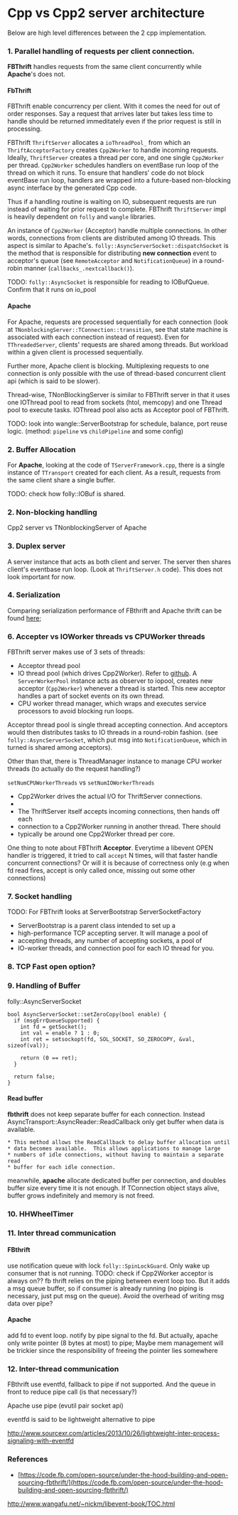 # Cpp vs Cpp2 server architecture

Below are high level differences between the 2 cpp implementation. 

### 1. Parallel handling of requests per client connection.

**FBThrift** handles requests from the same client concurrently while **Apache**'s does not. 

#### FbThrift

FBThrift enable concurrency per client. With it comes the need for out of order responses. Say a request that arrives later but takes less time to handle should be returned immeditately even if the prior request is still in processing. 

FBThrift `ThriftServer` allocates a `ioThreadPool_` from which an `ThriftAcceptorFactory` creates `Cpp2Worker` to handle incoming requests. Ideally, `ThriftServer` creates a thread per core, and one single `Cpp2Worker` per thread. `Cpp2Worker` schedules handlers on eventBase run loop of the thread on which it runs. To ensure that handlers' code do not block eventBase run loop, handlers are wrapped into a future-based non-blocking async interface by the generated Cpp code. 

Thus if a handling routine is waiting on IO, subsequent requests are run instead of waiting for prior request to complete. FBThrift `ThriftServer` impl is heavily dependent on `folly` and `wangle` libraries. 

An instance of `Cpp2Worker` (Acceptor) handle multiple connections. In other words, connections from clients are distributed among IO threads. This aspect is similar to Apache's. `folly::AsyncServerSocket::dispatchSocket` is the method that is responsible for distributing **new connection** event to acceptor's queue (see `RemoteAcceptor` and `NotificationQueue`) in a round-robin manner (`callbacks_.nextcallback()`). 

TODO: `folly::AsyncSocket` is responsible for reading to IOBufQueue. Confirm that it runs on io_pool 

#### Apache

For Apache, requests are processed sequentially for each connection (look at `TNonblockingServer::TConnection::transition`, see that state machine is associated with each connection instead of request). Even for `TThreadedServer`, clients' requests are shared among threads. But workload within a given client is processed sequentially. 

Further more, Apache client is blocking. Multiplexing requests to one connection is only possible with the use of thread-based concurrent client api (which is said to be slower).

Thread-wise, TNonBlockingServer is similar to FBThrift server in that it uses one IOThread pool to read from sockets (htol, memcopy) and one Thread pool to execute tasks. IOThread pool also acts as Acceptor pool of FBThrift. 

TODO: look into wangle::ServerBootstrap for schedule, balance, port reuse logic. (method: `pipeline` vs `childPipeline` and some config)
### 2. Buffer Allocation

For **Apache**, looking at the code of `TServerFramework.cpp`, there is a single instance of `TTransport` created for each client. As a result, requests from the same client share a single buffer. 

TODO: check how folly::IOBuf is shared. 

### 2. Non-blocking handling 

Cpp2 server vs TNonblockingServer of Apache

### 3. Duplex server

A server instance that acts as both client and server. The server then shares client's eventbase run loop. (Look at `ThriftServer.h` code). This does not look important for now.


### 4. Serialization

Comparing serialization performance of FBthrift and Apache thrift can be found [here](./SERIAL.md);

### 6. Accepter vs IOWorker threads vs CPUWorker threads

FBThrift server makes use of 3 sets of threads: 
- Acceptor thread pool
- IO thread pool (which drives Cpp2Worker). Refer to [github](https://github.com/facebook/wangle/blob/master/wangle/bootstrap/ServerBootstrap.h#L117). A `ServerWorkerPool` instance acts as observer to iopool, creates new acceptor (`Cpp2Worker`) whenever a thread is started. This new acceptor handles a part of socket events on its own thread. 
- CPU worker thread manager, which wraps and executes service processors to avoid blocking run loops. 

Acceptor thread pool is single thread accepting connection. And acceptors would then distributes tasks to IO threads in a round-robin fashion. (see `folly::AsyncServerSocket`, which put msg into `NotificationQueue`, which in turned is shared among acceptors).

Other than that, there is ThreadManager instance to manage CPU worker threads (to actually do the request handling?)

`setNumCPUWorkerThreads` vs `setNumIOWorkerThreads`

 * Cpp2Worker drives the actual I/O for ThriftServer connections.
 *
 * The ThriftServer itself accepts incoming connections, then hands off each
 * connection to a Cpp2Worker running in another thread.  There should
 * typically be around one Cpp2Worker thread per core.


One thing to note about FBThrift **Acceptor**. Everytime a libevent OPEN handler is triggered, it tried to call `accept` N times, will that faster handle concurrent connections? Or will it is because of correctness only (e.g when fd read fires, accept is only called once, missing out some other connections)

### 7. Socket handling

TODO: For FBThrift looks at ServerBootstrap ServerSocketFactory

 * ServerBootstrap is a parent class intended to set up a
 * high-performance TCP accepting server.  It will manage a pool of
 * accepting threads, any number of accepting sockets, a pool of
 * IO-worker threads, and connection pool for each IO thread for you.

### 8. TCP Fast open option?


### 9. Handling of Buffer

folly::AsyncServerSocket

```
bool AsyncServerSocket::setZeroCopy(bool enable) {
  if (msgErrQueueSupported) {
    int fd = getSocket();
    int val = enable ? 1 : 0;
    int ret = setsockopt(fd, SOL_SOCKET, SO_ZEROCOPY, &val, sizeof(val));

    return (0 == ret);
  }

  return false;
}
```

#### Read buffer

**fbthrift** does not keep separate buffer for each connection. Instead AsyncTransport::AsyncReader::ReadCallback only get buffer when data is available. 

```
* This method allows the ReadCallback to delay buffer allocation until
* data becomes available.  This allows applications to manage large
* numbers of idle connections, without having to maintain a separate read
* buffer for each idle connection.
```
meanwhile, **apache** allocate dedicated buffer per connection, and doubles buffer size every time it is not enough. If TConnection object stays alive, buffer grows indefinitely and memory is not freed. 

### 10. HHWheelTimer 

### 11. Inter thread communication 

#### FBthrift

use notification queue with lock `folly::SpinLockGuard`. Only wake up consumer that is not running. TODO: check if Cpp2Worker acceptor is always on??
fb thrift relies on the piping between event loop too. But it adds a msg queue buffer, so if consumer is already running (no piping is necessary, just put msg on the queue). Avoid the overhead of writing msg data over pipe? 

#### Apache

add fd to event loop. notify by pipe signal to the fd. But actually, apache only write pointer (8 bytes at most) to pipe; Maybe mem management will be trickier since the responsibility of freeing the pointer lies somewhere 



### 12. Inter-thread communication

FBthrift use eventfd, fallback to pipe if not supported. And the queue in front to reduce pipe call (is that necessary?)

Apache use pipe (evutil pair socket api)


eventfd is said to be lightweight alternative to pipe

http://www.sourcexr.com/articles/2013/10/26/lightweight-inter-process-signaling-with-eventfd

### References

- [https://code.fb.com/open-source/under-the-hood-building-and-open-sourcing-fbthrift/](https://code.fb.com/open-source/under-the-hood-building-and-open-sourcing-fbthrift/)
 
 http://www.wangafu.net/~nickm/libevent-book/TOC.html
